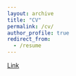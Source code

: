 ```yaml
---
layout: archive
title: "CV"
permalink: /cv/
author_profile: true
redirect_from:
  - /resume
---
```


[Link](https://github.com/daytonsteele/daytonsteele.github.io/tree/master/files/CV_DSTEELE_10262020.pdf)
